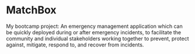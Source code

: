 # MatchBox

My bootcamp project:
An emergency management application which can be quickly deployed during or after emergency incidents,
to facilitate the community and individual stakeholders working together to prevent, protect against, mitigate, respond to, and recover from incidents.
